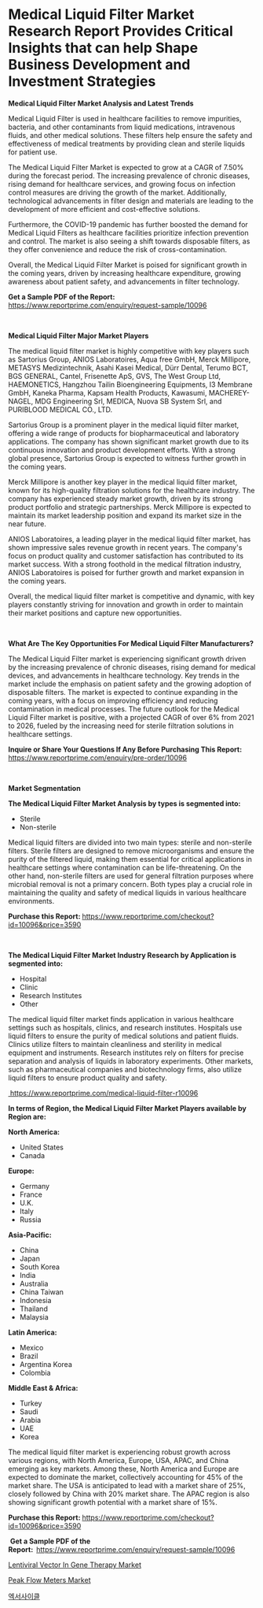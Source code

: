 <p><h1>Medical Liquid Filter Market Research Report Provides Critical Insights that can help Shape Business Development and Investment Strategies</h1></p><p><strong>Medical Liquid Filter Market Analysis and Latest Trends</strong></p>
<p><p>Medical Liquid Filter is used in healthcare facilities to remove impurities, bacteria, and other contaminants from liquid medications, intravenous fluids, and other medical solutions. These filters help ensure the safety and effectiveness of medical treatments by providing clean and sterile liquids for patient use.</p><p>The Medical Liquid Filter Market is expected to grow at a CAGR of 7.50% during the forecast period. The increasing prevalence of chronic diseases, rising demand for healthcare services, and growing focus on infection control measures are driving the growth of the market. Additionally, technological advancements in filter design and materials are leading to the development of more efficient and cost-effective solutions.</p><p>Furthermore, the COVID-19 pandemic has further boosted the demand for Medical Liquid Filters as healthcare facilities prioritize infection prevention and control. The market is also seeing a shift towards disposable filters, as they offer convenience and reduce the risk of cross-contamination.</p><p>Overall, the Medical Liquid Filter Market is poised for significant growth in the coming years, driven by increasing healthcare expenditure, growing awareness about patient safety, and advancements in filter technology.</p></p>
<p><strong>Get a Sample PDF of the Report:&nbsp;</strong> <a href="https://www.reportprime.com/enquiry/request-sample/10096">https://www.reportprime.com/enquiry/request-sample/10096</a></p>
<p>&nbsp;</p>
<p><strong>Medical Liquid Filter Major Market Players</strong></p>
<p><p>The medical liquid filter market is highly competitive with key players such as Sartorius Group, ANIOS Laboratoires, Aqua free GmbH, Merck Millipore, METASYS Medizintechnik, Asahi Kasei Medical, Dürr Dental, Terumo BCT, BGS GENERAL, Cantel, Frisenette ApS, GVS, The West Group Ltd, HAEMONETICS, Hangzhou Tailin Bioengineering Equipments, I3 Membrane GmbH, Kaneka Pharma, Kapsam Health Products, Kawasumi, MACHEREY-NAGEL, MDG Engineering Srl, MEDICA, Nuova SB System Srl, and PURIBLOOD MEDICAL CO., LTD.</p><p>Sartorius Group is a prominent player in the medical liquid filter market, offering a wide range of products for biopharmaceutical and laboratory applications. The company has shown significant market growth due to its continuous innovation and product development efforts. With a strong global presence, Sartorius Group is expected to witness further growth in the coming years.</p><p>Merck Millipore is another key player in the medical liquid filter market, known for its high-quality filtration solutions for the healthcare industry. The company has experienced steady market growth, driven by its strong product portfolio and strategic partnerships. Merck Millipore is expected to maintain its market leadership position and expand its market size in the near future.</p><p>ANIOS Laboratoires, a leading player in the medical liquid filter market, has shown impressive sales revenue growth in recent years. The company's focus on product quality and customer satisfaction has contributed to its market success. With a strong foothold in the medical filtration industry, ANIOS Laboratoires is poised for further growth and market expansion in the coming years.</p><p>Overall, the medical liquid filter market is competitive and dynamic, with key players constantly striving for innovation and growth in order to maintain their market positions and capture new opportunities.</p></p>
<p>&nbsp;</p>
<p><strong>What Are The Key Opportunities For Medical Liquid Filter Manufacturers?</strong></p>
<p><p>The Medical Liquid Filter market is experiencing significant growth driven by the increasing prevalence of chronic diseases, rising demand for medical devices, and advancements in healthcare technology. Key trends in the market include the emphasis on patient safety and the growing adoption of disposable filters. The market is expected to continue expanding in the coming years, with a focus on improving efficiency and reducing contamination in medical processes. The future outlook for the Medical Liquid Filter market is positive, with a projected CAGR of over 6% from 2021 to 2026, fueled by the increasing need for sterile filtration solutions in healthcare settings.</p></p>
<p><strong>Inquire or Share Your Questions If Any Before Purchasing This Report:</strong> <a href="https://www.reportprime.com/enquiry/pre-order/10096">https://www.reportprime.com/enquiry/pre-order/10096</a></p>
<p>&nbsp;</p>
<p><strong>Market Segmentation</strong></p>
<p><strong>The Medical Liquid Filter Market Analysis by types is segmented into:</strong></p>
<p><ul><li>Sterile</li><li>Non-sterile</li></ul></p>
<p><p>Medical liquid filters are divided into two main types: sterile and non-sterile filters. Sterile filters are designed to remove microorganisms and ensure the purity of the filtered liquid, making them essential for critical applications in healthcare settings where contamination can be life-threatening. On the other hand, non-sterile filters are used for general filtration purposes where microbial removal is not a primary concern. Both types play a crucial role in maintaining the quality and safety of medical liquids in various healthcare environments.</p></p>
<p><strong>Purchase this Report:&nbsp;</strong><a href="https://www.reportprime.com/checkout?id=10096&price=3590">https://www.reportprime.com/checkout?id=10096&price=3590</a></p>
<p>&nbsp;</p>
<p><strong>The Medical Liquid Filter Market Industry Research by Application is segmented into:</strong></p>
<p><ul><li>Hospital</li><li>Clinic</li><li>Research Institutes</li><li>Other</li></ul></p>
<p><p>The medical liquid filter market finds application in various healthcare settings such as hospitals, clinics, and research institutes. Hospitals use liquid filters to ensure the purity of medical solutions and patient fluids. Clinics utilize filters to maintain cleanliness and sterility in medical equipment and instruments. Research institutes rely on filters for precise separation and analysis of liquids in laboratory experiments. Other markets, such as pharmaceutical companies and biotechnology firms, also utilize liquid filters to ensure product quality and safety.</p></p>
<p><a href="https://www.reportprime.com/medical-liquid-filter-r10096">&nbsp;https://www.reportprime.com/medical-liquid-filter-r10096</a></p>
<p><strong>In terms of Region, the Medical Liquid Filter Market Players available by Region are:</strong></p>
<p>
    <p> <strong> North America: </strong>
        <ul>
            <li>United States</li>
            <li>Canada</li>
        </ul>
        </p> 
    <p> <strong> Europe: </strong>
        <ul>
            <li>Germany</li>
            <li>France</li>
            <li>U.K.</li>
            <li>Italy</li>
            <li>Russia</li>
        </ul>
        </p> 
    <p> <strong> Asia-Pacific: </strong>
        <ul>
            <li>China</li>
            <li>Japan</li>
            <li>South Korea</li>
            <li>India</li>
            <li>Australia</li>
            <li>China Taiwan</li>
            <li>Indonesia</li>
            <li>Thailand</li>
            <li>Malaysia</li>
        </ul>
        </p> 
    <p> <strong> Latin America: </strong>
        <ul>
            <li>Mexico</li>
            <li>Brazil</li>
            <li>Argentina Korea</li>
            <li>Colombia</li>
        </ul>
        </p> 
    <p> <strong> Middle East & Africa: </strong>
        <ul>
            <li>Turkey</li>
            <li>Saudi</li>
            <li>Arabia</li>
            <li>UAE</li>
            <li>Korea</li>
        </ul>
    </p>
    </p>
<p><p>The medical liquid filter market is experiencing robust growth across various regions, with North America, Europe, USA, APAC, and China emerging as key markets. Among these, North America and Europe are expected to dominate the market, collectively accounting for 45% of the market share. The USA is anticipated to lead with a market share of 25%, closely followed by China with 20% market share. The APAC region is also showing significant growth potential with a market share of 15%.</p></p>
<p><strong>Purchase this Report: </strong><a href="https://www.reportprime.com/checkout?id=10096&price=3590">https://www.reportprime.com/checkout?id=10096&price=3590</a></p>
<p>&nbsp;<strong>Get a Sample PDF of the Report:&nbsp;&nbsp;</strong><a href="https://www.reportprime.com/enquiry/request-sample/10096">https://www.reportprime.com/enquiry/request-sample/10096</a></p>
<p><strong></strong></p>
<p><p><a href="https://github.com/redneck06/Market-Research-Report-List-2/blob/main/lentiviral-vector-in-gene-therapy-market.md">Lentiviral Vector In Gene Therapy Market</a></p><p><a href="https://github.com/nicoletavirag/Market-Research-Report-List-2/blob/main/peak-flow-meters-market.md">Peak Flow Meters Market</a></p><p><a href="https://github.com/LanceOlsotn8978/Market-Research-Report-List-1/blob/main/699016521677.md">엑서사이클</a></p></p>